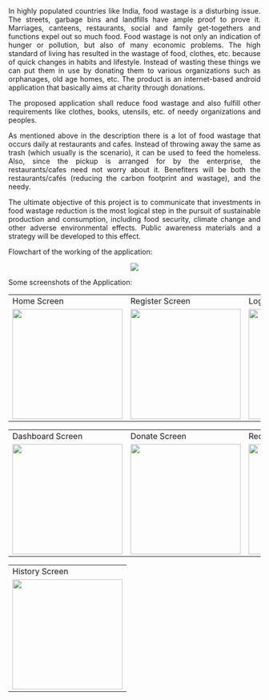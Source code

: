 <div align="justify">
In highly populated countries like India, food wastage is a disturbing issue. The streets, garbage bins and landfills have ample proof to prove it. Marriages, canteens, restaurants, social and family get-togethers and functions expel out so much food. Food wastage is not only an indication of hunger or pollution, but also of many economic problems. The high standard of living has resulted in the wastage of food, clothes, etc. because of quick changes in habits and lifestyle. Instead of wasting these things we can put them in use by donating them to various organizations such as orphanages, old age homes, etc. The product is an internet-based android application that basically aims at charity through donations.

The proposed application shall reduce food wastage and also fulfill other requirements like clothes, books, utensils, etc. of needy organizations and peoples. 

As mentioned above in the description there is a lot of food wastage that occurs daily at restaurants and cafes. Instead of throwing away the same as trash (which usually is the scenario), it can be used to feed the homeless. Also, since the pickup is arranged for by the enterprise, the restaurants/cafes need not worry about it. Benefiters will be both the restaurants/cafés (reducing the carbon footprint and wastage), and the needy. 

The ultimate objective of this project is to communicate that investments in food wastage reduction is the most logical step in the pursuit of sustainable production and consumption, including food security, climate change and other adverse environmental effects. Public awareness materials and a strategy will be developed to this effect.
</div>

Flowchart of the working of the application:

<p align="center">
  <img src="https://user-images.githubusercontent.com/54005333/118606061-97a42980-b7d4-11eb-9d27-5981ee170fb2.png">
</p>

Some screenshots of the Application: 
<p align="center" float="left">
<table>
  <tr>
    <td>Home Screen</td>
    <td>Register Screen</td>
    <td>Login Screen</td>
  </tr>
  <tr>
    <td><img src="https://github.com/Sathvik-edu/Waste_Food_Management/assets/142387754/ffa12c31-d862-4945-b315-f1decbe4d0e9" width="220"></td>
    <td><img src="https://github.com/Sathvik-edu/Waste_Food_Management/assets/142387754/4b6ced7f-0327-4c0f-bc11-500e58ef09bf" width="220"></td>
    <td><img src="https://github.com/Sathvik-edu/Waste_Food_Management/assets/142387754/47cb492a-e70a-49b0-85e8-8737e4ce5cd3" width="220"></td>
  </tr>
 </table>
 <table>
  <tr>
    <td>Dashboard Screen</td>
    <td>Donate Screen</td>
    <td>Receive Screen</td>
    <td>Food Map Screen</td>
    <td>MyPins</td>
  </tr>
  <tr>
    <td><img src="https://github.com/Sathvik-edu/Waste_Food_Management/assets/142387754/7f9075eb-065c-4044-a83a-782fc7f72350" width="220"></td>
    <td><img src="https://github.com/Sathvik-edu/Waste_Food_Management/assets/142387754/b30e225a-9d1e-4471-b065-6027ae0f494e" width="220"></td>
    <td><img src="https://github.com/Sathvik-edu/Waste_Food_Management/assets/142387754/5abd4a2b-e735-4df3-ad8c-bef187a6b333" width="220"></td>
    <td><img src="https://github.com/Sathvik-edu/Waste_Food_Management/assets/142387754/e3f4a9b1-6729-48c6-8d32-40fafc58f3ff" width="220"></td>
    <td><img src="https://github.com/Sathvik-edu/Waste_Food_Management/assets/142387754/1713173d-f0d4-4415-960b-2cd63bffeec0" width="220"></td>
  </tr>
 </table>
 </table>
 <table>
  <tr>
    <td>History Screen</td>
  </tr>
  <tr>
    <td><img src="https://github.com/Sathvik-edu/Waste_Food_Management/assets/142387754/3dedf269-b678-46e7-9abf-29d6b6fcb194" width="220"></td>
  </tr>
 </table>
 </p>
